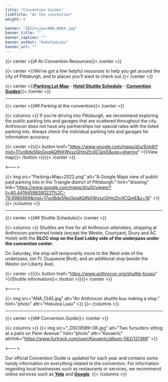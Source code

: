 ```yaml
---
title: "Convention Guides"
linkTitle: "At the convention"
weight: 0

banner: "2022+Luau+ANA_0004.jpg"
banner_title: ""
banner_caption: ""
banner_author: "HokuloaLuau"
banner_url: ""
---
```


{{< center >}}# At-Convention Resources{{< /center >}}

{{< center >}}We’ve got a few helpful resources to help you get around the city of Pittsburgh, and to places you’ll want to check out.{{< /center >}}

{{< center >}}[**Parking Lot Map**](#parking-at-the-convention) - [**Hotel Shuttle Schedule**](#shuttle-schedule) - [**Convention Guides**](#convention-guide){{< /center >}}

***

{{< center >}}## Parking at the convention{{< /center >}}

{{< columns >}}
If you’re driving into Pittsburgh, we recommend exploring the public parking lots and garages that are scattered throughout the city. Anthrocon does not have any partnerships nor special rates with the listed parking lots. Always check the individual parking lots and garages for information accuracy.

{{< center >}}{{< button href="https://www.google.com/maps/d/u/9/edit?mid=17unBdeSNoGpgAQtNXWvszGHmZtnXCQmE&usp=sharing" >}}View map{{< /button >}}{{< /center >}}

<--->

{{< img src="Parking+Map+2022.png" alt="A Google Maps view of public paid parking lots in the Triangle district of Pittsburgh." hint="drawing" link="https://www.google.com/maps/d/u/0/viewer?ll=40.44194598380221%2C-79.9980669&mid=17unBdeSNoGpgAQtNXWvszGHmZtnXCQmE&z=16" >}}
{{< /columns >}}

***

{{< center >}}## Shuttle Schedule{{< /center >}}

{{< columns >}}
Shuttles are free for all Anthrocon attendees, stopping at Anthrocon-partnered hotels (except the Westin, Courtyard, Drury and AC Hotel) with the **DLCC stop on the East Lobby side of the underpass under the convention center**.

On Saturday, the stop will temporarily move to the West side of the underpass, (on Ft. Duquesne Blvd), and an additional stop beside the Westin (on Liberty Ave).

{{< center >}}{{< button href="https://www.anthrocon.org/shuttle-buses" >}}Shuttle information{{< /button >}}{{< /center >}}

<--->

{{< img src="ANA_1345.jpg" alt="An Anthrocon shuttle bus making a stop." hint="photo" attr="Hokuloa Luau" >}}
{{< /columns >}}

***

{{< center >}}## Convention Guide{{< /center >}}

{{< columns >}}
{{< img src="_DSC9589+3K.jpg" alt="Two fursuiters sitting at a patio on Penn Avenue." hint="photo" attr="Kavaeric" attrlink="https://www.furtrack.com/user/Kavaeric/album-582/121368" >}}

<--->

Our official Convention Guide is updated for each year and contains some handy information on everything related to the convention. For information regarding local businesses such as restaurants or services, we recommend online services such as [**Yelp**](https://yelp.com) and [**Google**](https://www.google.com/maps).
{{< /columns >}}

